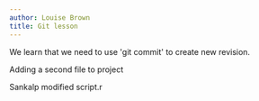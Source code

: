 ```yaml
---
author: Louise Brown
title: Git lesson
---
```


We learn that we need to use 'git commit'
to create new revision.

Adding a second file to project

Sankalp modified script.r

